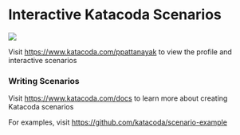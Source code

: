 # Interactive Katacoda Scenarios

[![](http://shields.katacoda.com/katacoda/ppattanayak/count.svg)](https://www.katacoda.com/ppattanayak "Get your profile on Katacoda.com")

Visit https://www.katacoda.com/ppattanayak to view the profile and interactive scenarios

### Writing Scenarios
Visit https://www.katacoda.com/docs to learn more about creating Katacoda scenarios

For examples, visit https://github.com/katacoda/scenario-example
